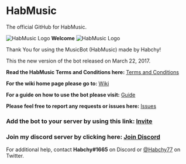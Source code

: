# HabMusic
The official GitHub for HabMusic.

![HabMusic Logo](https://i.imgur.com/B4CrHdG.png) **Welcome** ![HabMusic Logo](https://i.imgur.com/B4CrHdG.png)

Thank You for using the MusicBot (HabMusic) made by Habchy!

This the new version of the bot released on March 22, 2017.

**Read the HabMusic Terms and Conditions here:** [Terms and Conditions](https://goo.gl/4q5hjk)

**For the wiki home page please go to:** [Wiki](https://github.com/Habchy/HabMusic/wiki)

**For a guide on how to use the bot please visit:** [Guide](https://github.com/Habchy/HabMusic/wiki/Guide)

**Please feel free to report any requests or issues here:** [Issues](https://github.com/Habchy/HabMusic/issues)

### Add the bot to your server by using this link: [Invite](https://discordapp.com/oauth2/authorize?client_id=294242685831872512&scope=bot&permissions=2146958463)

### Join my discord server by clicking here: [Join Discord](https://discord.me/habchy)

For additional help, contact **Habchy#1665** on Discord or [@Habchy77](https://twitter.com/habchy77) on Twitter.
